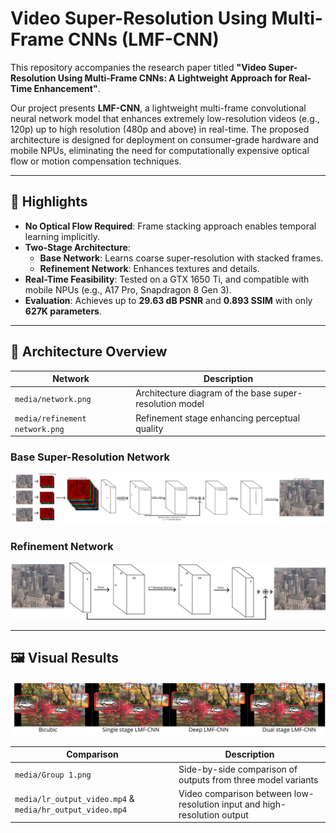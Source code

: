 # Video Super-Resolution Using Multi-Frame CNNs (LMF-CNN)

This repository accompanies the research paper titled **"Video Super-Resolution Using Multi-Frame CNNs: A Lightweight Approach for Real-Time Enhancement"**.

Our project presents **LMF-CNN**, a lightweight multi-frame convolutional neural network model that enhances extremely low-resolution videos (e.g., 120p) up to high resolution (480p and above) in real-time. The proposed architecture is designed for deployment on consumer-grade hardware and mobile NPUs, eliminating the need for computationally expensive optical flow or motion compensation techniques.

---

## 📌 Highlights

- **No Optical Flow Required**: Frame stacking approach enables temporal learning implicitly.
- **Two-Stage Architecture**:
  - **Base Network**: Learns coarse super-resolution with stacked frames.
  - **Refinement Network**: Enhances textures and details.
- **Real-Time Feasibility**: Tested on a GTX 1650 Ti, and compatible with mobile NPUs (e.g., A17 Pro, Snapdragon 8 Gen 3).
- **Evaluation**: Achieves up to **29.63 dB PSNR** and **0.893 SSIM** with only **627K parameters**.

---

## 🧠 Architecture Overview

| Network | Description |
|---------|-------------|
| `media/network.png` | Architecture diagram of the base super-resolution model |
| `media/refinement network.png` | Refinement stage enhancing perceptual quality |
### Base Super-Resolution Network
![Base Network](media/network.png)

### Refinement Network
![Refinement Network](media/refinement%20network.png)

---

## 🖼 Visual Results
![Results](media/Group%201.png)

| Comparison | Description |
|------------|-------------|
| `media/Group 1.png` | Side-by-side comparison of outputs from three model variants |
| `media/lr_output_video.mp4` & `media/hr_output_video.mp4` | Video comparison between low-resolution input and high-resolution output |

